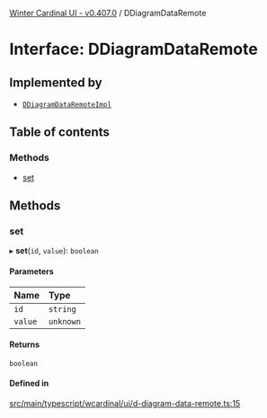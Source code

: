 [Winter Cardinal UI - v0.407.0](../index.md) / DDiagramDataRemote

# Interface: DDiagramDataRemote

## Implemented by

- [`DDiagramDataRemoteImpl`](../classes/DDiagramDataRemoteImpl.md)

## Table of contents

### Methods

- [set](DDiagramDataRemote.md#set)

## Methods

### set

▸ **set**(`id`, `value`): `boolean`

#### Parameters

| Name | Type |
| :------ | :------ |
| `id` | `string` |
| `value` | `unknown` |

#### Returns

`boolean`

#### Defined in

[src/main/typescript/wcardinal/ui/d-diagram-data-remote.ts:15](https://github.com/winter-cardinal/winter-cardinal-ui/blob/v0.407.0/src/main/typescript/wcardinal/ui/d-diagram-data-remote.ts#L15)
